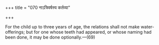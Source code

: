 +++
title = "070 नाऽत्रिवर्षस्य कर्तव्या"

+++

For the child up to three years of age, the relations shall not make water-offerings; but for one whose teeth had appeared, or whose naming had been done, it may be done optionally.—(69)